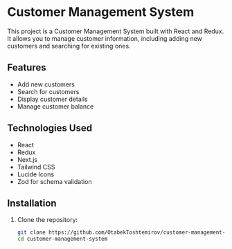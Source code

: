 # Customer Management System

This project is a Customer Management System built with React and Redux. It allows you to manage customer information, including adding new customers and searching for existing ones.

## Features

- Add new customers
- Search for customers
- Display customer details
- Manage customer balance

## Technologies Used

- React
- Redux
- Next.js
- Tailwind CSS
- Lucide Icons
- Zod for schema validation

## Installation

1. Clone the repository:

   ```bash
   git clone https://github.com/OtabekToshtemirov/customer-management-system.git
   cd customer-management-system